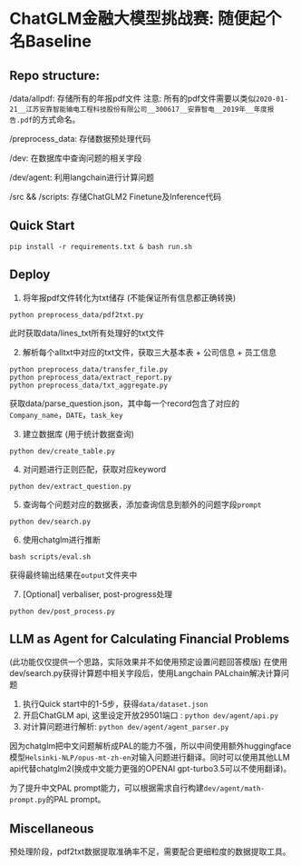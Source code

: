 # ChatGLM金融大模型挑战赛: 随便起个名Baseline

## Repo structure:

/data/allpdf: 存储所有的年报pdf文件
注意: 所有的pdf文件需要以类似`2020-01-21__江苏安靠智能输电工程科技股份有限公司__300617__安靠智电__2019年__年度报告.pdf`的方式命名。


/preprocess_data: 存储数据预处理代码

/dev: 在数据库中查询问题的相关字段

/dev/agent: 利用langchain进行计算问题

/src && /scripts: 存储ChatGLM2 Finetune及Inference代码


## Quick Start
```
pip install -r requirements.txt & bash run.sh
```

## Deploy

1. 将年报pdf文件转化为txt储存 (不能保证所有信息都正确转换)
```
python preprocess_data/pdf2txt.py
```

此时获取data/lines_txt所有处理好的txt文件

2. 解析每个alltxt中对应的txt文件，获取三大基本表 + 公司信息 + 员工信息
```
python preprocess_data/transfer_file.py
python preprocess_data/extract_report.py
python preprocess_data/txt_aggregate.py
```

获取data/parse_question.json，其中每一个record包含了对应的`Company_name`，`DATE`，`task_key`

3. 建立数据库 (用于统计数据查询)
```
python dev/create_table.py
```

4. 对问题进行正则匹配，获取对应keyword
```
python dev/extract_question.py
```

5. 查询每个问题对应的数据表，添加查询信息到额外的问题字段`prompt`
```
python dev/search.py
```

6. 使用chatglm进行推断
```
bash scripts/eval.sh
```
获得最终输出结果在`output`文件夹中

7. [Optional] verbaliser, post-progress处理
```
python dev/post_process.py
```

## LLM as Agent for Calculating Financial Problems
(此功能仅仅提供一个思路，实际效果并不如使用预定设置问题回答模版)
在使用dev/search.py获得计算题中相关字段后，使用Langchain PALchain解决计算问题
1. 执行Quick start中的1-5步，获得`data/dataset.json`
2. 开启ChatGLM api, 这里设定开放29501端口 : `python dev/agent/api.py` 
3. 对计算问题进行解析: `python dev/agent/agent_parser.py`


因为chatglm把中文问题解析成PAL的能力不强，所以中间使用额外huggingface模型`Helsinki-NLP/opus-mt-zh-en`对输入问题进行翻译。同时可以使用其他LLM api代替chatglm2(换成中文能力更强的OPENAI gpt-turbo3.5可以不使用翻译)。

为了提升中文PAL prompt能力，可以根据需求自行构建`dev/agent/math-prompt.py`的PAL prompt。



## Miscellaneous
预处理阶段，pdf2txt数据提取准确率不足，需要配合更细粒度的数据提取工具。